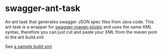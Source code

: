 swagger-ant-task
================

An ant task that generates swagger JSON spec files from Java code.  This ant task is a wrapper for [swagger-maven-plugin](https://github.com/kongchen/swagger-maven-plugin) and uses the same XML syntax, therefore you can just cut and paste your XML from the maven pom to the ant build.xml.

See [a sample build xml](src/test/resources/swagger-task-02.xml).
